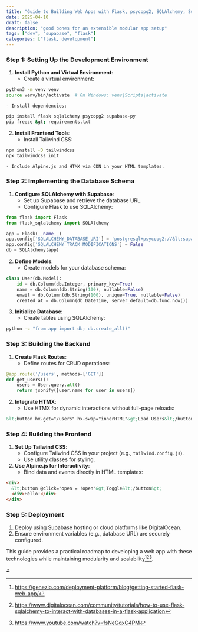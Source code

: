 ```yaml
---
title: "Guide to Building Web Apps with Flask, psycopg2, SQLAlchemy, Supabase, Alpine.js, HTMX, and Tailwind"
date: 2025-04-10
draft: false
description: "good bones for an extensible modular app setup"
tags: ["dev", "supabase", "flask"]
categories: ["flask, development"]
---
```


### **Step 1: Setting Up the Development Environment**

1. **Install Python and Virtual Environment**:
    - Create a virtual environment:

```bash
python3 -m venv venv
source venv/bin/activate  # On Windows: venv\Scripts\activate
```

    - Install dependencies:

```bash
pip install flask sqlalchemy psycopg2 supabase-py
pip freeze &gt; requirements.txt
```

2. **Install Frontend Tools**:
    - Install Tailwind CSS:

```bash
npm install -D tailwindcss
npx tailwindcss init
```

    - Include Alpine.js and HTMX via CDN in your HTML templates.

### **Step 2: Implementing the Database Schema**

1. **Configure SQLAlchemy with Supabase**:
    - Set up Supabase and retrieve the database URL.
    - Configure Flask to use SQLAlchemy:

```python
from flask import Flask
from flask_sqlalchemy import SQLAlchemy

app = Flask(__name__)
app.config['SQLALCHEMY_DATABASE_URI'] = 'postgresql+psycopg2://&lt;supabase-url&gt;'
app.config['SQLALCHEMY_TRACK_MODIFICATIONS'] = False
db = SQLAlchemy(app)
```

2. **Define Models**:
    - Create models for your database schema:

```python
class User(db.Model):
    id = db.Column(db.Integer, primary_key=True)
    name = db.Column(db.String(100), nullable=False)
    email = db.Column(db.String(100), unique=True, nullable=False)
    created_at = db.Column(db.DateTime, server_default=db.func.now())
```

3. **Initialize Database**:
    - Create tables using SQLAlchemy:

```bash
python -c "from app import db; db.create_all()"
```


### **Step 3: Building the Backend**

1. **Create Flask Routes**:
    - Define routes for CRUD operations:

```python
@app.route('/users', methods=['GET'])
def get_users():
    users = User.query.all()
    return jsonify([user.name for user in users])
```

2. **Integrate HTMX**:
    - Use HTMX for dynamic interactions without full-page reloads:

```html
&lt;button hx-get="/users" hx-swap="innerHTML"&gt;Load Users&lt;/button&gt;
```


### **Step 4: Building the Frontend**

1. **Set Up Tailwind CSS**:
    - Configure Tailwind CSS in your project (e.g., `tailwind.config.js`).
    - Use utility classes for styling.
2. **Use Alpine.js for Interactivity**:
    - Bind data and events directly in HTML templates:

```html
<div>
  &lt;button @click="open = !open"&gt;Toggle&lt;/button&gt;
  <div>Hello!</div>
</div>
```


### **Step 5: Deployment**

1. Deploy using Supabase hosting or cloud platforms like DigitalOcean.
2. Ensure environment variables (e.g., database URL) are securely configured.

This guide provides a practical roadmap to developing a web app with these technologies while maintaining modularity and scalability[^1][^2][^4].

<div>⁂</div>

[^1]: https://genezio.com/deployment-platform/blog/getting-started-flask-web-app/

[^2]: https://www.digitalocean.com/community/tutorials/how-to-use-flask-sqlalchemy-to-interact-with-databases-in-a-flask-application

[^3]: https://planetscale.com/learn/courses/mysql-for-python-developers/building-a-flask-app-with-mysql/creating-the-schema

[^4]: https://www.youtube.com/watch?v=fsNeGqxC4PM

[^5]: https://www.nucamp.co/blog/coding-bootcamp-back-end-with-python-and-sql-flask-uncovered-a-comprehensive-guide-to-mastering-web-development-with-the-flask-framework

[^6]: https://stackoverflow.com/questions/11873959/flask-sqlalchemy-postgresql-define-specific-schema-for-table

[^7]: https://www.nucamp.co/blog/coding-bootcamp-back-end-with-python-and-sql-database-integration-in-flask-a-howto-guide

[^8]: https://github.com/tecladocode/flask-htmx-tailwind-alpine-workshop

[^9]: https://www.digitalocean.com/community/tutorials/how-to-make-a-web-application-using-flask-in-python-3

[^10]: https://neon.tech/guides/flask-database-migrations

[^11]: https://dev.to/neon-postgres/developing-a-scalable-flask-application-with-neon-postgres-4oac

[^12]: https://flask.palletsprojects.com/en/stable/quickstart/

